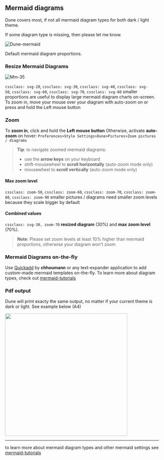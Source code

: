 ## Mermaid diagrams

Dune covers most, if not all mermaid diagram types for both dark / light theme.

If some diagram type is missing, then please let me know.

![Dune-mermaid](https://github.com/Jopp-gh/Obsidian-Dune84/assets/48620536/623b573a-1811-45b9-aaed-c43de4a82e69)

Default mermaid diagram proportions. 

### Resize Mermaid Diagrams

![Mm-35](https://github.com/Jopp-gh/Obsidian-Dune84/assets/48620536/217aeac8-ab5d-4e37-b18f-8c296cebdc51)

`cssclass: svg-20`,  `cssclass: svg-30`, `cssclass: svg-40`, `cssclass: svg-50`, `cssclass: svg-60`, `cssclass: svg-70`, `cssclass: svg-80`
smaller proportions are useful to display large mermaid diagram charts on-screen. To zoom in, move your mouse over your diagram with auto-zoom on or press and hold the Left mouse button

### Zoom
To **zoom in**, click and hold the **Left mouse button**
Otherwise, activate **auto-zoom** on hover: `Preferences>Style Settings>Dune>Pictures>Zoom pictures / diagrams`

>**Tip**:
>to navigate zoomed mermaid diagrams: 
>- use the **arrow keys** on your keyboard
>- shift-mousewheel to **scroll horizontally** (auto-zoom mode only)
>- mousewheel to **scroll vertically** (auto-zoom mode only)

#### Max zoom level
`cssclass: zoom-50`, `cssclass: zoom-60`, `cssclass: zoom-70`, `cssclass: zoom-80`, `cssclass: zoom-90`
smaller pictures / diagrams need smaller zoom levels because they scale bigger by default

#### Combined values
`cssclass: svg-30, zoom-70`
**resized diagram** (30%) and **max zoom level** (70%). 

>**Note**: Please set zoom levels at least 10% higher than mermaid proportions, otherwise your diagram won't zoom


### Mermaid Diagrams on-the-fly

Use [Quickadd](https://github.com/chhoumann/quickadd) by **chhoumann** or any text-expander application to add custom-made mermaid templates on-the-fly. 
To learn more about diagram types, check out [mermaid-tutorials](https://mermaid.js.org/syntax/flowchart.html)

### Pdf output

Dune will print exacty the same output, no matter if your current theme is dark or light. 
See example below (A4)

<img src="https://github.com/Jopp-gh/Obsidian-Dune84/assets/48620536/33ca7325-ec50-41d2-a318-75931c9e2ef4" width="400" />

---
to learn more about mermaid diagram types and other mermaid settings see [mermaid-tutorials](https://mermaid.js.org/syntax/flowchart.html)


